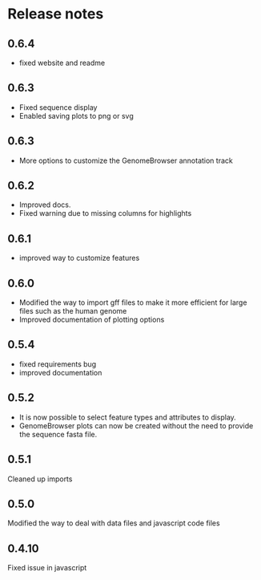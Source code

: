 # Release notes

<!-- do not remove -->

## 0.6.4

- fixed website and readme


## 0.6.3

- Fixed sequence display
- Enabled saving plots to png or svg


## 0.6.3

- More options to customize the GenomeBrowser annotation track


## 0.6.2

- Improved docs.
- Fixed warning due to missing columns for highlights


## 0.6.1

- improved way to customize features


## 0.6.0
- Modified the way to import gff files to make it more efficient for large files such as the human genome
- Improved documentation of plotting options


## 0.5.4
- fixed requirements bug
- improved documentation

## 0.5.2
- It is now possible to select feature types and attributes to display.
- GenomeBrowser plots can now be created without the need to provide the sequence fasta file. 



## 0.5.1
Cleaned up imports



## 0.5.0
Modified the way to deal with data files and javascript code files



## 0.4.10
Fixed issue in javascript



